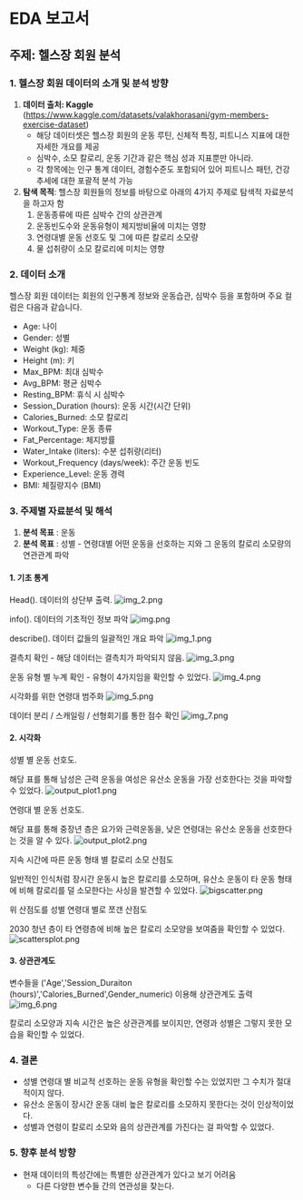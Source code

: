 # EDA 보고서

## 주제: 헬스장 회원 분석

### 1. 헬스장 회원 데이터의 소개 및 분석 방향
1. **데이터 출처: Kaggle**
   (https://www.kaggle.com/datasets/valakhorasani/gym-members-exercise-dataset)
    - 해당 데이터셋은 헬스장 회원의 운동 루틴, 신체적 특징, 피트니스 지표에 대한 자세한 개요를 제공
    - 심박수, 소모 칼로리, 운동 기간과 같은 핵심 성과 지표뿐만 아니라.
    - 각 항목에는 인구 통계 데이터, 경험수준도 포함되어 있어 피트니스 패턴, 건강 추세에 대한 포괄적 분석 가능
2. **탐색 목적**: 헬스장 회원들의 정보를 바탕으로 아래의 4가지 주제로 탐색적 자료분석을 하고자 함
   1. 운동종류에 따른 심박수 간의 상관관계
   2. 운동빈도수와 운동유형이 체지방비율에 미치는 영향
   3. 연령대별 운동 선호도 및 그에 따른 칼로리 소모량
   4. 물 섭취량이 소모 칼로리에 미치는 영향

### 2. 데이터 소개
헬스장 회원 데이터는 회원의 인구통계 정보와 운동습관, 심박수 등을 포함하며 주요 컬럼은 다음과 같습니다.
- Age: 나이
- Gender: 성별
- Weight (kg): 체중
- Height (m): 키
- Max_BPM: 최대 심박수
- Avg_BPM: 평균 심박수
- Resting_BPM: 휴식 시 심박수
- Session_Duration (hours): 운동 시간(시간 단위)
- Calories_Burned: 소모 칼로리
- Workout_Type: 운동 종류
- Fat_Percentage: 체지방률
- Water_Intake (liters): 수분 섭취량(리터)
- Workout_Frequency (days/week): 주간 운동 빈도
- Experience_Level: 운동 경력
- BMI: 체질량지수 (BMI)

### 3. 주제별 자료분석 및 해석
1. **분석 목표** : 운동
2. **분석 목표** : 성별 - 연령대별 어떤 운동을 선호하는 지와 그 운동의 칼로리 소모량의 연관관계 파악

#### 1. 기초 통계

Head(). 데이터의 상단부 출력.
![img_2.png](img_2.png)

info(). 데이터의 기초적인 정보 파악
![img.png](img.png)

describe(). 데이터 값들의 일괄적인 개요 파악
![img_1.png](img_1.png)

결측치 확인 - 해당 데이터는 결측치가 파악되지 않음.
![img_3.png](img_3.png)

운동 유형 별 누계 확인 - 유형이 4가지임을 확인할 수 있었다.
![img_4.png](img_4.png)

시각화를 위한 연령대 범주화
![img_5.png](img_5.png)

데이터 분리 / 스캐일링 / 선형회기를 통한 점수 확인
![img_7.png](img_7.png)

#### 2. 시각화

성별 별 운동 선호도. 

해당 표를 통해 남성은 근력 운동을 여성은 유산소 운동을 가장 선호한다는 것을 파악할 수 있었다. 
![output_plot1.png](output_plot1.png)

연령대 별 운동 선호도. 

해당 표를 통해 중장년 층은 요가와 근력운동을, 낮은 연령대는 유산소 운동을 선호한다는 것을 알 수 있다.
![output_plot2.png](output_plot2.png)

지속 시간에 따른 운동 형태 별 칼로리 소모 산점도

일반적인 인식처럼 장시간 운동시 높은 칼로리를 소모하며, 유산소 운동이 타 운동 형태에 비해 칼로리를 덜 소모한다는 사싱을 발견할 수 있었다.
![bigscatter.png](bigscatter.png)

위 산점도를 성별 연령대 별로 쪼갠 산점도

2030 청년 층이 타 연령층에 비해 높은 칼로리 소모양을 보여줌을 확인할 수 있었다.
![scattersplot.png](scattersplot.png)

#### 3. 상관관계도

변수들을 ('Age','Session_Duraiton (hours)','Calories_Burned',Gender_numeric) 이용해 상관관계도 출력
![img_6.png](img_6.png)

칼로리 소모양과 지속 시간은 높은 상관관계를 보이지만, 연령과 성별은 그렇지 못한 모습을 확인할 수 있었다.

### 4. 결론
- 성별 연령대 별 비교적 선호하는 운동 유형을 확인할 수는 있었지만 그 수치가 절대적이지 않다.
- 유산소 운동이 장시간 운동 대비 높은 칼로리를 소모하지 못한다는 것이 인상적이었다.
- 성별과 연령이 칼로리 소모와 음의 상관관계를 가진다는 걸 파악할 수 있었다.

### 5. 향후 분석 방향 
- 현재 데이터의 특성간에는 특별한 상관관계가 있다고 보기 어려움 
  - 다른 다양한 변수들 간의 연관성을 찾는다.

